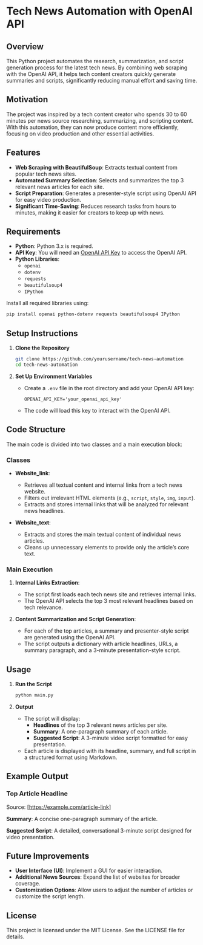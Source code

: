 # Tech News Automation with OpenAI API

## Overview
This Python project automates the research, summarization, and script generation process for the latest tech news. By combining web scraping with the OpenAI API, it helps tech content creators quickly generate summaries and scripts, significantly reducing manual effort and saving time.

## Motivation
The project was inspired by a tech content creator who spends 30 to 60 minutes per news source researching, summarizing, and scripting content. With this automation, they can now produce content more efficiently, focusing on video production and other essential activities.

## Features
- **Web Scraping with BeautifulSoup**: Extracts textual content from popular tech news sites.
- **Automated Summary Selection**: Selects and summarizes the top 3 relevant news articles for each site.
- **Script Preparation**: Generates a presenter-style script using OpenAI API for easy video production.
- **Significant Time-Saving**: Reduces research tasks from hours to minutes, making it easier for creators to keep up with news.

## Requirements
- **Python**: Python 3.x is required.
- **API Key**: You will need an [OpenAI API Key](https://platform.openai.com/signup) to access the OpenAI API.
- **Python Libraries**:
  - `openai`
  - `dotenv`
  - `requests`
  - `beautifulsoup4`
  - `IPython`

Install all required libraries using:
```bash
pip install openai python-dotenv requests beautifulsoup4 IPython
```

## Setup Instructions
1. **Clone the Repository**
   ```bash
   git clone https://github.com/yourusername/tech-news-automation
   cd tech-news-automation
   ```

2. **Set Up Environment Variables**
   - Create a `.env` file in the root directory and add your OpenAI API key:
     ```plaintext
     OPENAI_API_KEY='your_openai_api_key'
     ```
   - The code will load this key to interact with the OpenAI API.

## Code Structure
The main code is divided into two classes and a main execution block:

### Classes
- **Website_link**: 
  - Retrieves all textual content and internal links from a tech news website.
  - Filters out irrelevant HTML elements (e.g., `script`, `style`, `img`, `input`).
  - Extracts and stores internal links that will be analyzed for relevant news headlines.
  
- **Website_text**: 
  - Extracts and stores the main textual content of individual news articles.
  - Cleans up unnecessary elements to provide only the article’s core text.

### Main Execution
1. **Internal Links Extraction**:
   - The script first loads each tech news site and retrieves internal links.
   - The OpenAI API selects the top 3 most relevant headlines based on tech relevance.
   
2. **Content Summarization and Script Generation**:
   - For each of the top articles, a summary and presenter-style script are generated using the OpenAI API.
   - The script outputs a dictionary with article headlines, URLs, a summary paragraph, and a 3-minute presentation-style script.

## Usage
1. **Run the Script**
   ```bash
   python main.py
   ```

2. **Output**
   - The script will display:
     - **Headlines** of the top 3 relevant news articles per site.
     - **Summary**: A one-paragraph summary of each article.
     - **Suggested Script**: A 3-minute video script formatted for easy presentation.
   - Each article is displayed with its headline, summary, and full script in a structured format using Markdown.

## Example Output

### Top Article Headline
Source: [https://example.com/article-link]

**Summary**:
A concise one-paragraph summary of the article.

**Suggested Script**:
A detailed, conversational 3-minute script designed for video presentation.


## Future Improvements
- **User Interface (UI)**: Implement a GUI for easier interaction.
- **Additional News Sources**: Expand the list of websites for broader coverage.
- **Customization Options**: Allow users to adjust the number of articles or customize the script length.

## License
This project is licensed under the MIT License. See the LICENSE file for details.